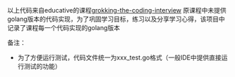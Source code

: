 以上代码来自educative的课程[grokking-the-coding-interview](https://www.educative.io/courses/grokking-the-coding-interview?aff=K7qB) 原课程中未提供golang版本的代码实现，为了巩固学习目标，练习以及分享学习心得，该项目中记录了课程每一个代码实现的golang版本

备注：
* 为了方便运行测试，代码文件统一为xxx_test.go格式（一般IDE中提供直接运行测试的功能）